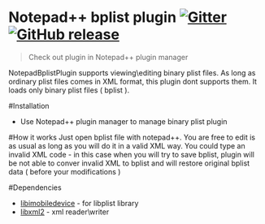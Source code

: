 Notepad++ bplist plugin 
[![Gitter](https://badges.gitter.im/Join%20Chat.svg)](https://gitter.im/azerg/NppBplistPlugin?utm_source=badge&utm_medium=badge&utm_campaign=pr-badge)
[![GitHub release](https://img.shields.io/github/release/azerg/NppBplistPlugin.svg?style=flat)](https://github.com/azerg/NppBplistPlugin/releases)
==============
>Check out plugin in Notepad++ plugin manager

NotepadBplistPlugin supports viewing\editing binary plist files. As long as ordinary plist files comes in XML format, this plugin dont supports them. It loads only binary plist files ( bplist ).

#Installation
- Use Notepad++ plugin manager to manage binary plist plugin

#How it works
Just open bplist file with notepad++. You are free to edit is as usual as long as you will do it in a valid XML way. You could type an invalid XML code - in this case when you will try to save bplist, plugin will be not able to conver invalid XML to bplist and will restore original bplist data ( before your modifications )


#Dependencies
- [libimobiledevice]  - for libplist library
- [libxml2] - xml reader\writer

[libimobiledevice]:http://www.libimobiledevice.org/
[libxml2]:http://xmlsoft.org/
